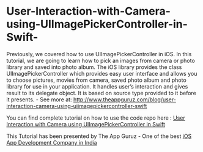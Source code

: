 User-Interaction-with-Camera-using-UIImagePickerController-in-Swift-
====================================================================

Previously, we covered how to use UIImagePickerController in iOS. In this tutorial, we are going to learn how to pick an images from camera or photo library and saved into photo album. The iOS library provides the class UIImagePickerController which provides easy user interface and allows you to choose pictures, movies from camera, saved photo album and photo library for use in your application. It handles user’s interaction and gives result to its delegate object. It is based on source type provided to it before it presents. - See more at: http://www.theappguruz.com/blog/user-interaction-camera-using-uiimagepickercontroller-swift

You can find complete tutorial on how to use the code repo here : [User Interaction with Camera using UIImagePickerController in Swift](http://www.theappguruz.com/blog/user-interaction-camera-using-uiimagepickercontroller-swift)

This Tutorial has been presented by The App Guruz - One of the best <a href="http://www.theappguruz.com/iphone-app-development/">iOS App Development Company in India</a>
